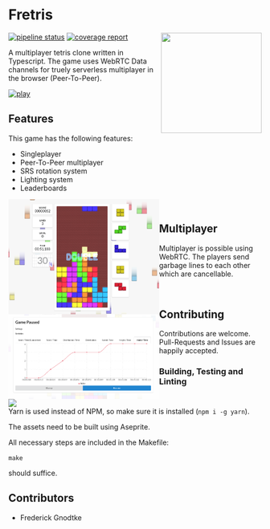 # Fretris 

<img align="right" width="200" height="200" src="https://raw.githubusercontent.com/Prior99/tetris/master/images/logo.png">

[![pipeline status](https://gitlab.com/prior99/tetris/badges/master/pipeline.svg)](https://github.com/Prior99/tetris)
[![coverage report](https://gitlab.com/prior99/tetris/badges/master/coverage.svg)](https://github.com/Prior99/tetris)

A multiplayer tetris clone written in Typescript.
The game uses WebRTC Data channels for truely serverless multiplayer in the browser (Peer-To-Peer).

[![play](https://raw.githubusercontent.com/Prior99/tetris/master/images/button.png)](https://prior99.gitlab.io/tetris)

## Features

This game has the following features:

 * Singleplayer
 * Peer-To-Peer multiplayer
 * SRS rotation system
 * Lighting system
 * Leaderboards

<img align="left" width="300" src="https://raw.githubusercontent.com/Prior99/tetris/master/images/screenshot-1.png">
<img align="left" width="300" src="https://raw.githubusercontent.com/Prior99/tetris/master/images/screenshot-2.png">

<br>

## Multiplayer

Multiplayer is possible using WebRTC. The players send garbage lines to each other which are cancellable.

<img align="left" width="600" src="https://raw.githubusercontent.com/Prior99/tetris/master/images/screenshot-4.png">

<br>

## Contributing

Contributions are welcome. Pull-Requests and Issues are happily accepted.

### Building, Testing and Linting

Yarn is used instead of NPM, so make sure it is installed (`npm i -g yarn`).

The assets need to be built using Aseprite.

All necessary steps are included in the Makefile:

```
make
```

should suffice.


## Contributors

 - Frederick Gnodtke
